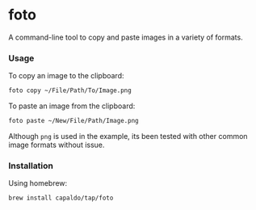 # foto

A command-line tool to copy and paste images in a variety of formats.

### Usage
To copy an image to the clipboard:
```bash
foto copy ~/File/Path/To/Image.png
```
To paste an image from the clipboard:
```bash
foto paste ~/New/File/Path/Image.png
```

Although `png` is used in the example, its been tested with other common image formats without issue.

### Installation
Using homebrew:
```bash
brew install capaldo/tap/foto
```
